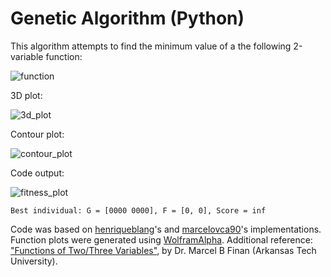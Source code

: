 # Genetic Algorithm (Python)

This algorithm attempts to find the minimum value of a the following 2-variable function:

![function](https://github.com/marcelovca90/codigos-inatel/raw/master/C210/ga-python/resources/function.gif)

3D plot:

![3d_plot](https://github.com/marcelovca90/codigos-inatel/raw/master/C210/ga-python/resources/3d_plot.gif)

Contour plot:

![contour_plot](https://github.com/marcelovca90/codigos-inatel/raw/master/C210/ga-python/resources/contour_plot.gif)

Code output:

![fitness_plot](https://github.com/marcelovca90/codigos-inatel/raw/master/C210/ga-python/resources/fitness_plot.png)

```
Best individual: G = [0000 0000], F = [0, 0], Score = inf
```

Code was based on [henriqueblang](https://github.com/henriqueblang/optimization-ga)'s and [marcelovca90](https://github.com/marcelovca90/codigos-inatel/tree/master/C210/ga-java)'s implementations. Function plots were generated using [WolframAlpha](https://www.wolframalpha.com/input/?i=plot+f%28x%2Cy%29%3Dx%5E2%2By%5E2%2C+x%3D-10+to+10%2C+y%3D-10+to+10). Additional reference: ["Functions of Two/Three Variables"](https://faculty.atu.edu/mfinan/2934/cal111.pdf), by Dr. Marcel B Finan (Arkansas Tech University).
